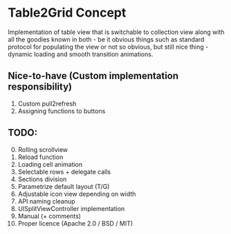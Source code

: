 # Table2Grid Concept

Implementation of table view that is switchable to collection view along with all the goodies known in both - be it obvious things such as standard protocol for populating the view or not so obvious, but still nice thing - dynamic loading and smooth transition animations.

## Nice-to-have (Custom implementation responsibility)

1. Custom pull2refresh
2. Assigning functions to buttons


## TODO:

0. Rolling scrollview
1. Reload function
2. Loading cell animation
3. Selectable rows + delegate calls
4. Sections division
5. Parametrize default layout (T/G)
6. Adjustable icon view depending on width
7. API naming cleanup 
8. UISplitViewController implementation
9. Manual (+ comments)
10. Proper licence (Apache 2.0 / BSD / MIT)